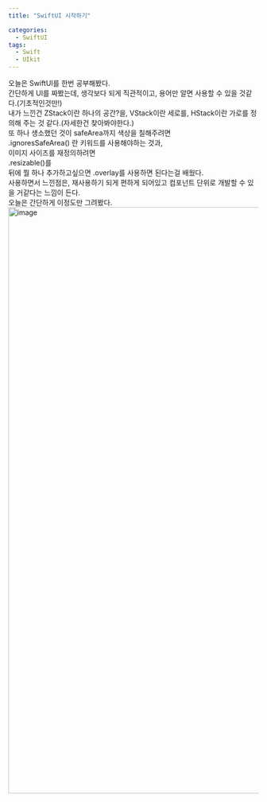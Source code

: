 ```yaml
---
title: "SwiftUI 시작하기"

categories:
  - SwiftUI
tags:
  - Swift 
  - UIkit
---
```


오늘은 SwiftUI를 한번 공부해봤다.  
간단하게 UI를 짜봤는데, 생각보다 되게 직관적이고, 용어만 알면 사용할 수 있을 것같다.(기초적인것만!)   
내가 느낀건 ZStack이란 하나의 공간?을, VStack이란 세로를, HStack이란 가로를 정의해 주는 것 같다.(자세한건 찾아봐야한다.)  
또 하나 생소했던 것이 safeArea까지 색상을 칠해주려면  
.ignoresSafeArea() 란 키워드를 사용해야하는 것과,  
이미지 사이즈를 재정의하려면  
.resizable()를  
뒤에 뭘 하나 추가하고싶으면 .overlay를 사용하면 된다는걸 배웠다.  
사용하면서 느낀점은, 재사용하기 되게 편하게 되어있고 컴포넌트 단위로 개발할 수 있을 거같다는 느낌이 든다.  
오늘은 간단하게 이정도만 그려봤다.  
<img width="1179" alt="image" src="https://user-images.githubusercontent.com/68246962/215800051-ea70bdfb-099d-4398-ba37-086b1a5e1087.png">

